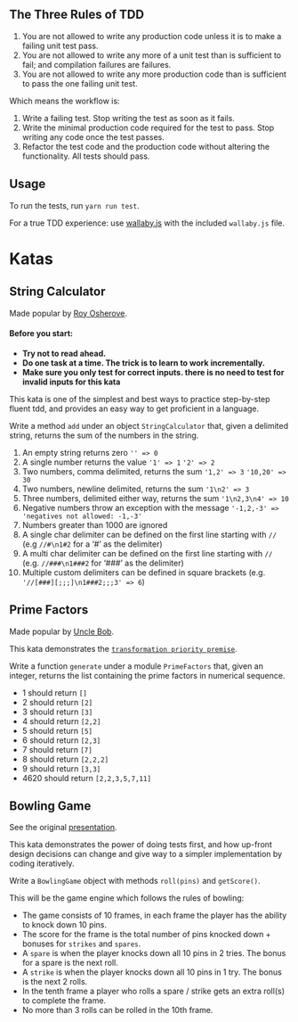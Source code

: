 ## The Three Rules of TDD

1. You are not allowed to write any production code unless it is to make a failing unit test pass.
2. You are not allowed to write any more of a unit test than is sufficient to fail; and compilation failures are failures.
3. You are not allowed to write any more production code than is sufficient to pass the one failing unit test.

Which means the workflow is:

1. Write a failing test. Stop writing the test as soon as it fails.
2. Write the minimal production code required for the test to pass. Stop writing any code once the test passes.
3. Refactor the test code and the production code without altering the functionality. All tests should pass.

## Usage
To run the tests, run `yarn run test`.

For a true TDD experience: use [wallaby.js](https://wallabyjs.com/) with the included `wallaby.js` file.

# Katas

## String Calculator
Made popular by [Roy Osherove](http://osherove.com/tdd-kata-1/).

#### Before you start:
* **Try not to read ahead.**
* **Do one task at a time. The trick is to learn to work incrementally.**
* **Make sure you only test for correct inputs. there is no need to test for invalid inputs for this kata**

This kata is one of the simplest and best ways to practice step-by-step fluent tdd, and provides an easy way to get proficient in a language.

Write a method `add` under an object `StringCalculator` that, given a delimited string, returns the sum of the numbers in the string.

1. An empty string returns zero `'' => 0`
2. A single number returns the value `'1' => 1` `'2' => 2`
3. Two numbers, comma delimited, returns the sum `'1,2' => 3` `'10,20' => 30`
4. Two numbers, newline delimited, returns the sum `'1\n2' => 3`
5. Three numbers, delimited either way, returns the sum `'1\n2,3\n4' => 10`
6. Negative numbers throw an exception with the message `'-1,2,-3' => 'negatives not allowed: -1,-3'`
7. Numbers greater than 1000 are ignored
8. A single char delimiter can be defined on the first line starting with `//` (e.g `//#\n1#2` for a ‘#’ as the delimiter)
9. A multi char delimiter can be defined on the first line starting with `//` (e.g. `//###\n1###2` for ‘###’ as the delimiter)
10. Multiple custom delimiters can be defined in square brackets (e.g. `'//[###][;;;]\n1###2;;;3' => 6`)

## Prime Factors
Made popular by [Uncle Bob](http://butunclebob.com/ArticleS.UncleBob.ThePrimeFactorsKata).

This kata demonstrates the [`transformation priority premise`](https://en.wikipedia.org/wiki/Transformation_Priority_Premise).

Write a function `generate` under a module `PrimeFactors` that, given an integer, returns the list
containing the prime factors in numerical sequence.

* 1 should return `[]`
* 2 should return `[2]`
* 3 should return `[3]`
* 4 should return `[2,2]`
* 5 should return `[5]`
* 6 should return `[2,3]`
* 7 should return `[7]`
* 8 should return `[2,2,2]`
* 9 should return `[3,3]`
* 4620 should return `[2,2,3,5,7,11]`

## Bowling Game
See the original [presentation](http://butunclebob.com/ArticleS.UncleBob.TheBowlingGameKata).

This kata demonstrates the power of doing tests first, and how up-front design decisions can change
and give way to a simpler implementation by coding iteratively.

Write a `BowlingGame` object with methods `roll(pins)` and `getScore()`.

This will be the game engine which follows the rules of bowling:

* The game consists of 10 frames, in each frame the player has the ability to knock down 10 pins.
* The score for the frame is the total number of pins knocked down + bonuses for `strikes` and `spares`.
* A `spare` is when the player knocks down all 10 pins in 2 tries. The bonus for a spare is the next roll.
* A `strike` is when the player knocks down all 10 pins in 1 try. The bonus is the next 2 rolls.
* In the tenth frame a player who rolls a spare / strike gets an extra roll(s) to complete the frame.
* No more than 3 rolls can be rolled in the 10th frame.
